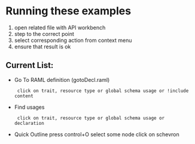# Running these examples

1. open related file with API workbench
2. step to the correct point
3. select corresponding action from context menu
4. ensure that result is ok

## Current List:
 * Go To RAML definition (gotoDecl.raml)
     
        click on trait, resource type or global schema usage or !include content
 * Find usages
 
        click on trait, resource type or global schema usage or declaration
 * Quick Outline
        press control+O
        select some node click on schevron
        
        
  